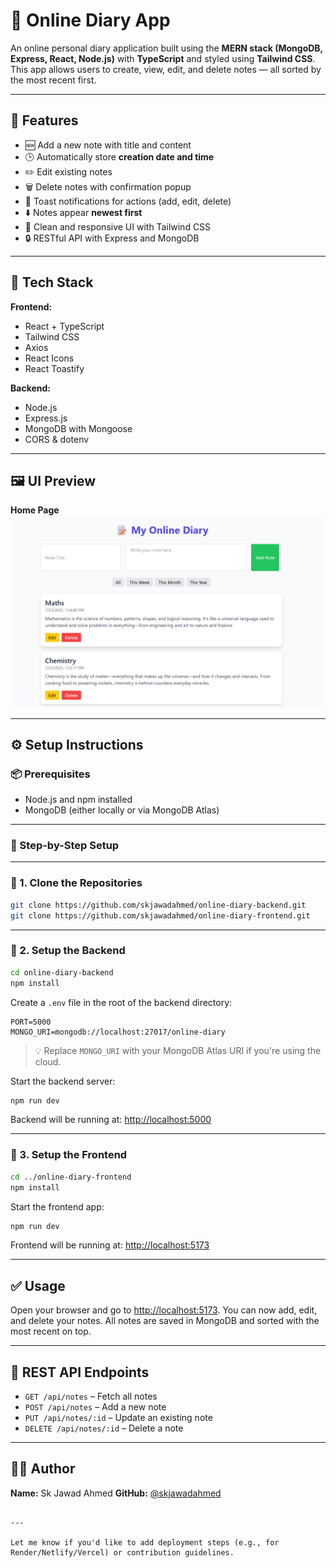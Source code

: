 
# 📝 Online Diary App

An online personal diary application built using the **MERN stack (MongoDB, Express, React, Node.js)** with **TypeScript** and styled using **Tailwind CSS**. This app allows users to create, view, edit, and delete notes — all sorted by the most recent first.

---

## 🚀 Features

- 🆕 Add a new note with title and content  
- 🕒 Automatically store **creation date and time**  
- ✏️ Edit existing notes  
- 🗑️ Delete notes with confirmation popup  
- 🔔 Toast notifications for actions (add, edit, delete)  
- ⬇️ Notes appear **newest first**  
- 🎨 Clean and responsive UI with Tailwind CSS  
- 🔒 RESTful API with Express and MongoDB  

---

## 🧱 Tech Stack

**Frontend:**
- React + TypeScript  
- Tailwind CSS  
- Axios  
- React Icons  
- React Toastify  

**Backend:**
- Node.js  
- Express.js  
- MongoDB with Mongoose  
- CORS & dotenv  

---

## 🖼️ UI Preview

**Home Page**  
![Home Page](screenshots/Screenshot%202025-07-23%20173754.png)

---

## ⚙️ Setup Instructions

### 📦 Prerequisites

- Node.js and npm installed  
- MongoDB (either locally or via MongoDB Atlas)

---

### 🔧 Step-by-Step Setup

---

### 🔹 1. Clone the Repositories

```bash
git clone https://github.com/skjawadahmed/online-diary-backend.git
git clone https://github.com/skjawadahmed/online-diary-frontend.git
````

---

### 🔹 2. Setup the Backend

```bash
cd online-diary-backend
npm install
```

Create a `.env` file in the root of the backend directory:

```env
PORT=5000
MONGO_URI=mongodb://localhost:27017/online-diary
```

> 💡 Replace `MONGO_URI` with your MongoDB Atlas URI if you're using the cloud.

Start the backend server:

```bash
npm run dev
```

Backend will be running at: [http://localhost:5000](http://localhost:5000)

---

### 🔹 3. Setup the Frontend

```bash
cd ../online-diary-frontend
npm install
```

Start the frontend app:

```bash
npm run dev
```

Frontend will be running at: [http://localhost:5173](http://localhost:5173)

---

## ✅ Usage

Open your browser and go to [http://localhost:5173](http://localhost:5173).
You can now add, edit, and delete your notes.
All notes are saved in MongoDB and sorted with the most recent on top.

---

## 🔄 REST API Endpoints

* `GET /api/notes` – Fetch all notes
* `POST /api/notes` – Add a new note
* `PUT /api/notes/:id` – Update an existing note
* `DELETE /api/notes/:id` – Delete a note

---

## 🧑‍💻 Author

**Name:** Sk Jawad Ahmed
**GitHub:** [@skjawadahmed](https://github.com/skjawadahmed)

```

---

Let me know if you'd like to add deployment steps (e.g., for Render/Netlify/Vercel) or contribution guidelines.
```
